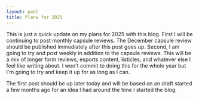 ```yaml
---
layout: post
title: Plans for 2025
---
```


This is just a quick update on my plans for 2025 with this blog. First I will
be continuing to post monthly capsule reviews. The December capsule review
should be published immediately after this post goes up. Second, I am going to
try and post weekly in addition to the capsule reviews. This will be a mix of
longer form reviews, esports content, listicles, and whatever else I feel like
writing about. I won't commit to doing this for the whole year but I'm going to
try and keep it up for as long as I can.

The first post should be up later today and will
be based on an draft started a few months ago for an idea I had around the time
I started the blog.